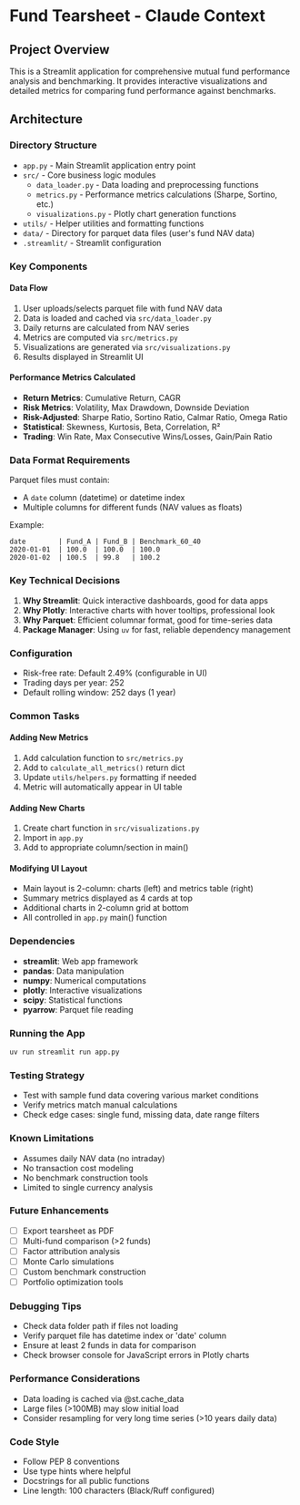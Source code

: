 # Fund Tearsheet - Claude Context

## Project Overview
This is a Streamlit application for comprehensive mutual fund performance analysis and benchmarking. It provides interactive visualizations and detailed metrics for comparing fund performance against benchmarks.

## Architecture

### Directory Structure
- `app.py` - Main Streamlit application entry point
- `src/` - Core business logic modules
  - `data_loader.py` - Data loading and preprocessing functions
  - `metrics.py` - Performance metrics calculations (Sharpe, Sortino, etc.)
  - `visualizations.py` - Plotly chart generation functions
- `utils/` - Helper utilities and formatting functions
- `data/` - Directory for parquet data files (user's fund NAV data)
- `.streamlit/` - Streamlit configuration

### Key Components

#### Data Flow
1. User uploads/selects parquet file with fund NAV data
2. Data is loaded and cached via `src/data_loader.py`
3. Daily returns are calculated from NAV series
4. Metrics are computed via `src/metrics.py`
5. Visualizations are generated via `src/visualizations.py`
6. Results displayed in Streamlit UI

#### Performance Metrics Calculated
- **Return Metrics**: Cumulative Return, CAGR
- **Risk Metrics**: Volatility, Max Drawdown, Downside Deviation
- **Risk-Adjusted**: Sharpe Ratio, Sortino Ratio, Calmar Ratio, Omega Ratio
- **Statistical**: Skewness, Kurtosis, Beta, Correlation, R²
- **Trading**: Win Rate, Max Consecutive Wins/Losses, Gain/Pain Ratio

### Data Format Requirements
Parquet files must contain:
- A `date` column (datetime) or datetime index
- Multiple columns for different funds (NAV values as floats)

Example:
```
date        | Fund_A | Fund_B | Benchmark_60_40
2020-01-01  | 100.0  | 100.0  | 100.0
2020-01-02  | 100.5  | 99.8   | 100.2
```

### Key Technical Decisions

1. **Why Streamlit**: Quick interactive dashboards, good for data apps
2. **Why Plotly**: Interactive charts with hover tooltips, professional look
3. **Why Parquet**: Efficient columnar format, good for time-series data
4. **Package Manager**: Using `uv` for fast, reliable dependency management

### Configuration
- Risk-free rate: Default 2.49% (configurable in UI)
- Trading days per year: 252
- Default rolling window: 252 days (1 year)

### Common Tasks

#### Adding New Metrics
1. Add calculation function to `src/metrics.py`
2. Add to `calculate_all_metrics()` return dict
3. Update `utils/helpers.py` formatting if needed
4. Metric will automatically appear in UI table

#### Adding New Charts
1. Create chart function in `src/visualizations.py`
2. Import in `app.py`
3. Add to appropriate column/section in main()

#### Modifying UI Layout
- Main layout is 2-column: charts (left) and metrics table (right)
- Summary metrics displayed as 4 cards at top
- Additional charts in 2-column grid at bottom
- All controlled in `app.py` main() function

### Dependencies
- **streamlit**: Web app framework
- **pandas**: Data manipulation
- **numpy**: Numerical computations
- **plotly**: Interactive visualizations
- **scipy**: Statistical functions
- **pyarrow**: Parquet file reading

### Running the App
```bash
uv run streamlit run app.py
```

### Testing Strategy
- Test with sample fund data covering various market conditions
- Verify metrics match manual calculations
- Check edge cases: single fund, missing data, date range filters

### Known Limitations
- Assumes daily NAV data (no intraday)
- No transaction cost modeling
- No benchmark construction tools
- Limited to single currency analysis

### Future Enhancements
- [ ] Export tearsheet as PDF
- [ ] Multi-fund comparison (>2 funds)
- [ ] Factor attribution analysis
- [ ] Monte Carlo simulations
- [ ] Custom benchmark construction
- [ ] Portfolio optimization tools

### Debugging Tips
- Check data folder path if files not loading
- Verify parquet file has datetime index or 'date' column
- Ensure at least 2 funds in data for comparison
- Check browser console for JavaScript errors in Plotly charts

### Performance Considerations
- Data loading is cached via @st.cache_data
- Large files (>100MB) may slow initial load
- Consider resampling for very long time series (>10 years daily data)

### Code Style
- Follow PEP 8 conventions
- Use type hints where helpful
- Docstrings for all public functions
- Line length: 100 characters (Black/Ruff configured)